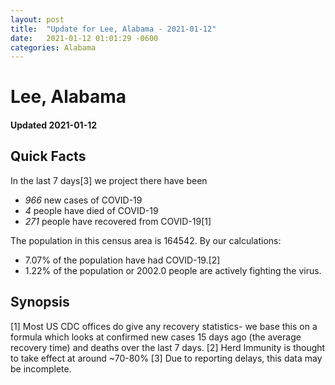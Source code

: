 ```yaml
---
layout: post
title:  "Update for Lee, Alabama - 2021-01-12"
date:   2021-01-12 01:01:29 -0600
categories: Alabama
---
```


# Lee, Alabama
#### Updated 2021-01-12

## Quick Facts

In the last 7 days[3] we project there have been
- *966* new cases of COVID-19
- *4* people have died of COVID-19
- *271* people have recovered from COVID-19[1]

The population in this census area is 164542. By our calculations:
- 7.07% of the population have had COVID-19.[2]
- 1.22% of the population or 2002.0 people are actively fighting the virus.

## Synopsis




[1] Most US CDC offices do give any recovery statistics- we base this on a formula which looks at confirmed new cases
15 days ago (the average recovery time) and deaths over the last 7 days.
[2] Herd Immunity is thought to take effect at around ~70-80%
[3] Due to reporting delays, this data may be incomplete. 
    